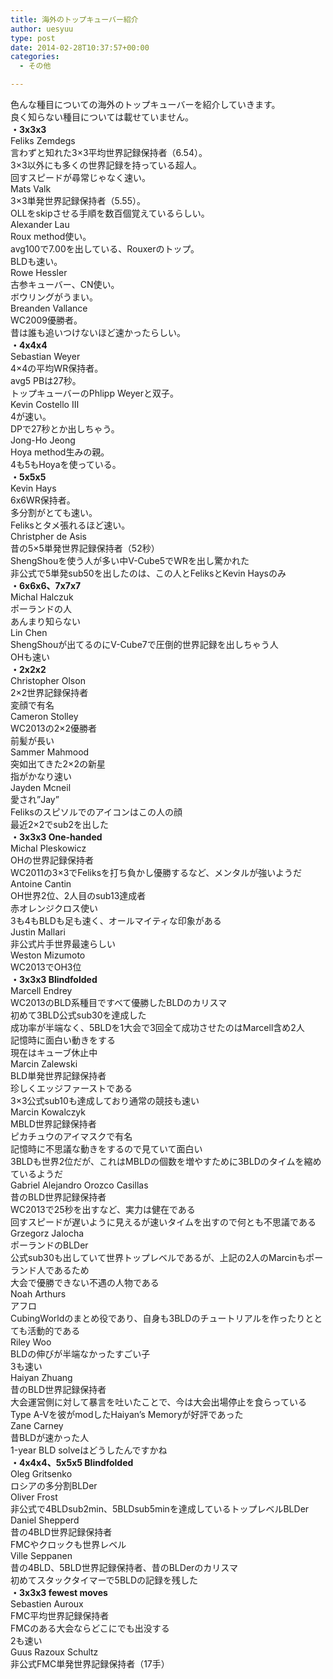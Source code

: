 ```yaml
---
title: 海外のトップキューバー紹介
author: uesyuu
type: post
date: 2014-02-28T10:37:57+00:00
categories:
  - その他

---
```

色んな種目についての海外のトップキューバーを紹介していきます。  
良く知らない種目については載せていません。  
**・3x3x3**  
Feliks Zemdegs  
言わずと知れた3&#215;3平均世界記録保持者（6.54）。  
3&#215;3以外にも多くの世界記録を持っている超人。  
回すスピードが尋常じゃなく速い。  
Mats Valk  
3&#215;3単発世界記録保持者（5.55）。  
OLLをskipさせる手順を数百個覚えているらしい。  
Alexander Lau  
Roux method使い。  
avg100で7.00を出している、Rouxerのトップ。  
BLDも速い。  
Rowe Hessler  
古参キューバー、CN使い。  
ボウリングがうまい。  
Breanden Vallance  
WC2009優勝者。  
昔は誰も追いつけないほど速かったらしい。  
**・4x4x4**  
Sebastian Weyer  
4&#215;4の平均WR保持者。  
avg5 PBは27秒。  
トップキューバーのPhlipp Weyerと双子。  
Kevin Costello Ⅲ  
4が速い。  
DPで27秒とか出しちゃう。  
Jong-Ho Jeong  
Hoya method生みの親。  
4も5もHoyaを使っている。  
**・5x5x5**  
Kevin Hays  
6x6WR保持者。  
多分割がとても速い。  
Feliksとタメ張れるほど速い。  
Christpher de Asis  
昔の5&#215;5単発世界記録保持者（52秒）  
ShengShouを使う人が多い中V-Cube5でWRを出し驚かれた  
非公式で5単発sub50を出したのは、この人とFeliksとKevin Haysのみ  
**・6x6x6、7x7x7**  
Michal Halczuk  
ポーランドの人  
あんまり知らない  
Lin Chen  
ShengShouが出てるのにV-Cube7で圧倒的世界記録を出しちゃう人  
OHも速い  
**・2x2x2**  
Christopher Olson  
2&#215;2世界記録保持者  
変顔で有名  
Cameron Stolley  
WC2013の2&#215;2優勝者  
前髪が長い  
Sammer Mahmood  
突如出てきた2&#215;2の新星  
指がかなり速い  
Jayden Mcneil  
愛され”Jay”  
Feliksのスピソルでのアイコンはこの人の顔  
最近2&#215;2でsub2を出した  
**・3x3x3 One-handed**  
Michal Pleskowicz  
OHの世界記録保持者  
WC2011の3&#215;3でFeliksを打ち負かし優勝するなど、メンタルが強いようだ  
Antoine Cantin  
OH世界2位、2人目のsub13達成者  
赤オレンジクロス使い  
3も4もBLDも足も速く、オールマイティな印象がある  
Justin Mallari  
非公式片手世界最速らしい  
Weston Mizumoto  
WC2013でOH3位  
**・3x3x3 Blindfolded**  
Marcell Endrey  
WC2013のBLD系種目ですべて優勝したBLDのカリスマ  
初めて3BLD公式sub30を達成した  
成功率が半端なく、5BLDを1大会で3回全て成功させたのはMarcell含め2人  
記憶時に面白い動きをする  
現在はキューブ休止中  
Marcin Zalewski  
BLD単発世界記録保持者  
珍しくエッジファーストである  
3&#215;3公式sub10も達成しており通常の競技も速い  
Marcin Kowalczyk  
MBLD世界記録保持者  
ピカチュウのアイマスクで有名  
記憶時に不思議な動きをするので見ていて面白い  
3BLDも世界2位だが、これはMBLDの個数を増やすために3BLDのタイムを縮めているようだ  
Gabriel Alejandro Orozco Casillas  
昔のBLD世界記録保持者  
WC2013で25秒を出すなど、実力は健在である  
回すスピードが遅いように見えるが速いタイムを出すので何とも不思議である  
Grzegorz Jalocha  
ポーランドのBLDer  
公式sub30も出していて世界トップレベルであるが、上記の2人のMarcinもポーランド人であるため  
大会で優勝できない不遇の人物である  
Noah Arthurs  
アフロ  
CubingWorldのまとめ役であり、自身も3BLDのチュートリアルを作ったりととても活動的である  
Riley Woo  
BLDの伸びが半端なかったすごい子  
3も速い  
Haiyan Zhuang  
昔のBLD世界記録保持者  
大会運営側に対して暴言を吐いたことで、今は大会出場停止を食らっている  
Type A-Vを彼がmodしたHaiyan’s Memoryが好評であった  
Zane Carney  
昔BLDが速かった人  
1-year BLD solveはどうしたんですかね  
**・4x4x4、5x5x5 Blindfolded**  
Oleg Gritsenko  
ロシアの多分割BLDer  
Oliver Frost  
非公式で4BLDsub2min、5BLDsub5minを達成しているトップレベルBLDer  
Daniel Shepperd  
昔の4BLD世界記録保持者  
FMCやクロックも世界レベル  
Ville Seppanen  
昔の4BLD、5BLD世界記録保持者、昔のBLDerのカリスマ  
初めてスタックタイマーで5BLDの記録を残した  
**・3x3x3 fewest moves**  
Sebastien Auroux  
FMC平均世界記録保持者  
FMCのある大会ならどこにでも出没する  
2も速い  
Guus Razoux Schultz  
非公式FMC単発世界記録保持者（17手）